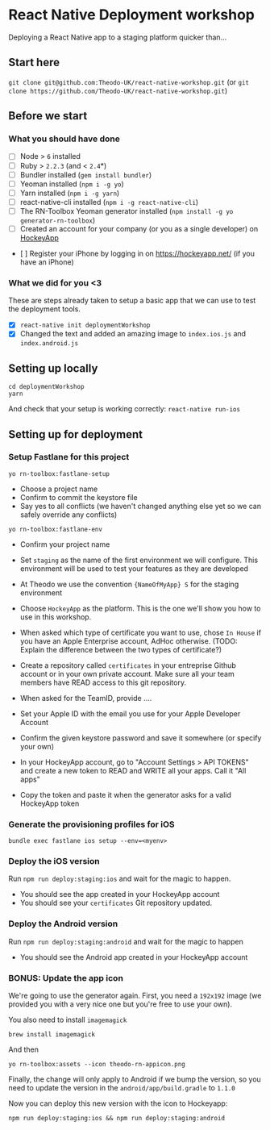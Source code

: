 # React Native Deployment workshop

Deploying a React Native app to a staging platform quicker than...

## Start here

`git clone git@github.com:Theodo-UK/react-native-workshop.git`
(or `git clone https://github.com/Theodo-UK/react-native-workshop.git`)

## Before we start

### What you should have done

- [ ] Node > `6` installed
- [ ] Ruby > `2.2.3` (and < `2.4`*)
- [ ] Bundler installed (`gem install bundler`)
- [ ] Yeoman installed (`npm i -g yo`)
- [ ] Yarn installed (`npm i -g yarn`)
- [ ] react-native-cli installed (`npm i -g react-native-cli`)
- [ ] The RN-Toolbox Yeoman generator installed (`npm install -g yo generator-rn-toolbox`)
- [ ] Created an account for your company (or you as a single developer) on [HockeyApp](https://hockeyapp.net/)
- [ ] Register your iPhone by logging in on https://hockeyapp.net/ (if you have an iPhone)

### What we did for you <3

These are steps already taken to setup a basic app that we can use to test the deployment tools.

- [x] `react-native init deploymentWorkshop`
- [x] Changed the text and added an amazing image to `index.ios.js` and `index.android.js`

## Setting up locally

```
cd deploymentWorkshop
yarn
```

And check that your setup is working correctly: `react-native run-ios`

## Setting up for deployment

### Setup Fastlane for this project

`yo rn-toolbox:fastlane-setup`

- Choose a project name
- Confirm to commit the keystore file
- Say yes to all conflicts (we haven't changed anything else yet so we can safely override any conflicts)

`yo rn-toolbox:fastlane-env`

- Confirm your project name
- Set `staging` as the name of the first environment we will configure. This environment will be used to test your features as they are developed
- At Theodo we use the convention `{NameOfMyApp} S` for the staging environment
- Choose `HockeyApp` as the platform. This is the one we'll show you how to use in this workshop.
- When asked which type of certificate you want to use, chose `In House` if you have an Apple Enterprise account, AdHoc otherwise. (TODO: Explain the difference between the two types of certificate?)
- Create a repository called `certificates` in your entreprise Github account or in your own private account. Make sure all your team members have READ access to this git repository.

- When asked for the TeamID, provide ....
- Set your Apple ID with the email you use for your Apple Developer Account
- Confirm the given keystore password and save it somewhere (or specify your own)
- In your HockeyApp account, go to "Account Settings > API TOKENS" and create a new token to READ and WRITE all your apps. Call it "All apps"
- Copy the token and paste it when the generator asks for a valid HockeyApp token


### Generate the provisioning profiles for iOS

```
bundle exec fastlane ios setup --env=<myenv>
```


### Deploy the iOS version

Run `npm run deploy:staging:ios` and wait for the magic to happen.

- You should see the app created in your HockeyApp account
- You should see your `certificates` Git repository updated.

### Deploy the Android version

Run `npm run deploy:staging:android` and wait for the magic to happen

- You should see the Android app created in your HockeyApp account

### BONUS: Update the app icon

We're going to use the generator again. First, you need a `192x192` image (we provided you with a very nice one but you're free to use your own).

You also need to install `imagemagick`

```
brew install imagemagick
```

And then

```
yo rn-toolbox:assets --icon theodo-rn-appicon.png
```

Finally, the change will only apply to Android if we bump the version, so you need to update the version in the `android/app/build.gradle` to `1.1.0`

Now you can deploy this new version with the icon to Hockeyapp:

```
npm run deploy:staging:ios && npm run deploy:staging:android
```




